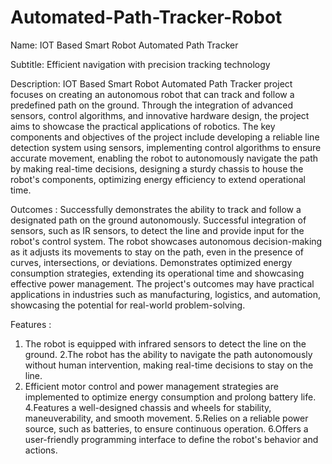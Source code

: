 # Automated-Path-Tracker-Robot
Name: IOT Based Smart Robot Automated Path Tracker

Subtitle: Efficient navigation with precision tracking technology

Description:
IOT Based Smart Robot Automated Path Tracker project focuses on creating an autonomous robot that can track and follow a predefined path on the ground. Through the integration of advanced sensors, control algorithms, and innovative hardware design, the project aims to showcase the practical applications of robotics.
The key components and objectives of the project include developing a reliable line detection system using sensors, implementing control algorithms to ensure accurate movement, enabling the robot to autonomously navigate the path by making real-time decisions, designing a sturdy chassis to house the robot's components, optimizing energy efficiency to extend operational time.

Outcomes :
 Successfully demonstrates the ability to track and follow a designated path on the ground autonomously.
Successful integration of sensors, such as IR sensors, to detect the line and provide input for the robot's control system.
The robot showcases autonomous decision-making as it adjusts its movements to stay on the path, even in the presence of curves, intersections, or deviations.
 Demonstrates optimized energy consumption strategies, extending its operational time and showcasing effective power management.
The project's outcomes may have practical applications in industries such as manufacturing, logistics, and automation, showcasing the potential for real-world problem-solving.

Features :
1. The robot is equipped with infrared sensors to detect the line on the ground.
2.The robot has the ability to navigate the path autonomously without human intervention, making real-time decisions to stay on the line.
3. Efficient motor control and power management strategies are implemented to optimize energy consumption and prolong battery life.
4.Features a well-designed chassis and wheels for stability, maneuverability, and smooth movement.
5.Relies on a reliable power source, such as batteries, to ensure continuous operation. 
6.Offers a user-friendly programming interface to define the robot's behavior and actions.
